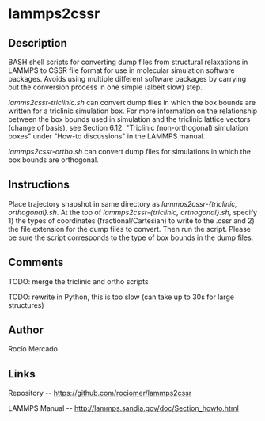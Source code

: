 # lammps2cssr

## Description
BASH shell scripts for converting dump files from structural relaxations in
 LAMMPS to CSSR file format for use in molecular simulation software packages.
 Avoids using multiple different software packages by carrying out the
 conversion process in one simple (albeit slow) step.

*lamms2cssr-triclinic.sh* can convert dump files in which the box bounds are
 written for a triclinic simulation box. For more information on the
 relationship between the box bounds used in simulation and the triclinic
 lattice vectors (change of basis), see Section 6.12. "Triclinic
 (non-orthogonal) simulation boxes" under "How-to discussions" in the LAMMPS
 manual.

*lammps2cssr-ortho.sh* can convert dump files for simulations in which the box
 bounds are orthogonal.

## Instructions
Place trajectory snapshot in same directory as
 *lammps2cssr-{triclinic, orthogonal}.sh*. At the top of
 *lammps2cssr-{triclinic, orthogonal}.sh*, specify 1) the types of coordinates
 (fractional/Cartesian) to write to the .cssr and 2) the file extension for
 the dump files to convert. Then run the script. Please be sure the script
 corresponds to the type of box bounds in the dump files.

## Comments
TODO: merge the triclinic and ortho scripts

TODO: rewrite in Python, this is too slow (can take up to 30s for large
 structures)

## Author
Rocío Mercado

## Links 
Repository -- https://github.com/rociomer/lammps2cssr

LAMMPS Manual -- http://lammps.sandia.gov/doc/Section_howto.html
